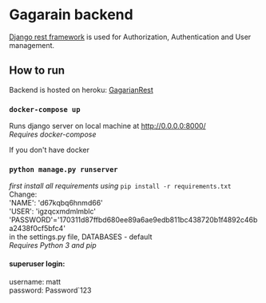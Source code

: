 # Gagarain backend  

[Django rest framework](https://www.django-rest-framework.org/) is used for Authorization, Authentication and User management.  

## How to run  

Backend is hosted on heroku: [GagarianRest](https://gagarianrest.herokuapp.com/ "https://gagarianrest.herokuapp.com/")  


### `docker-compose up`  
    
Runs django server on local machine at http://0.0.0.0:8000/  
*Requires docker-compose*  
  
    
If you don't have docker
### `python manage.py runserver`  
    
*first install all requirements using* `pip install -r requirements.txt`  
Change:  
'NAME': 'd67kqbq6hnmd66'  
'USER': 'igzqcxmdmlmblc'  
'PASSWORD'='170311d87ffbd680ee89a6ae9edb811bc438720b1f4892c46ba2438f0cf5bfc4'  
in the settings.py file, DATABASES - default    
*Requires Python 3 and pip*  
  
#### superuser login:  
username: matt  
password: Password`123  

